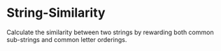 String-Similarity
=================

Calculate the similarity between two strings by rewarding both common sub-strings and common letter orderings.
